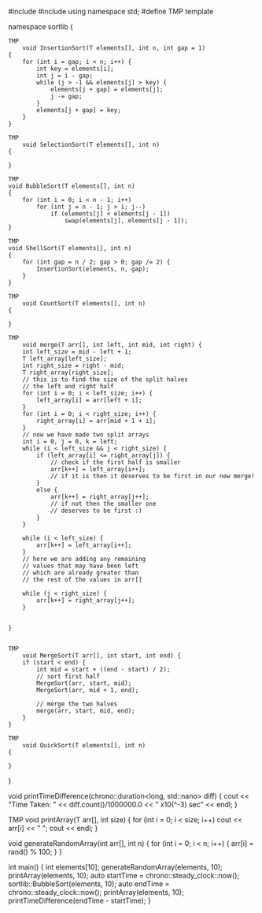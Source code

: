 #include <iostream>
#include <chrono>
using namespace std;
#define TMP template<typename T>


namespace sortlib {

    TMP
        void InsertionSort(T elements[], int n, int gap = 1)
    {
        for (int i = gap; i < n; i++) {
            int key = elements[i];
            int j = i - gap;
            while (j > -1 && elements[j] > key) {
                elements[j + gap] = elements[j];
                j -= gap;
            }
            elements[j + gap] = key;
        }
    }

    TMP
        void SelectionSort(T elements[], int n)
    {

    }

    TMP
    void BubbleSort(T elements[], int n)
    {
        for (int i = 0; i < n - 1; i++)
            for (int j = n - 1; j > i; j--)
                if (elements[j] < elements[j - 1])
                    swap(elements[j], elements[j - 1]);
    }

    TMP
    void ShellSort(T elements[], int n)
    {
        for (int gap = n / 2; gap > 0; gap /= 2) {
            InsertionSort(elements, n, gap);
        }
    }

    TMP
        void CountSort(T elements[], int n)
    {

    }

    TMP
        void merge(T arr[], int left, int mid, int right) {
        int left_size = mid - left + 1;
        T left_array[left_size];
        int right_size = right - mid;
        T right_array[right_size];
        // this is to find the size of the split halves
        // the left and right half
        for (int i = 0; i < left_size; i++) {
            left_array[i] = arr[left + i];
        }
        for (int i = 0; i < right_size; i++) {
            right_array[i] = arr[mid + 1 + i];
        }
        // now we have made two split arrays
        int i = 0, j = 0, k = left;
        while (i < left_size && j < right_size) {
            if (left_array[i] <= right_array[j]) {
                // check if the first half is smaller
                arr[k++] = left_array[i++];
                // if it is then it deserves to be first in our new merge!
            }
            else {
                arr[k++] = right_array[j++];
                // if not then the smaller one
                // deserves to be first :)
            }
        }

        while (i < left_size) {
            arr[k++] = left_array[i++];
        }
        // here we are adding any remaining
        // values that may have been left
        // which are already greater than
        // the rest of the values in arr[]

        while (j < right_size) {
            arr[k++] = right_array[j++];
        }


    }


    TMP
        void MergeSort(T arr[], int start, int end) {
        if (start < end) {
            int mid = start + ((end - start) / 2);
            // sort first half
            MergeSort(arr, start, mid);
            MergeSort(arr, mid + 1, end);

            // merge the two halves
            merge(arr, start, mid, end);
        }
    }

    TMP
        void QuickSort(T elements[], int n)
    {

    }

}

void printTimeDifference(chrono::duration<long, std::nano> diff)
{
	cout << "Time Taken: " << diff.count()/1000000.0 << " x10(^-3) sec" << endl;
}

TMP
void printArray(T arr[], int size)
{
    for (int i = 0; i < size; i++)
        cout << arr[i] << " ";
    cout << endl;
}

void generateRandomArray(int arr[], int n)
{
    for (int i = 0; i < n; i++)
    {
        arr[i] = rand() % 100;
    }
}

int main()
{
    int elements[10];
    generateRandomArray(elements, 10);
	printArray(elements, 10);
	auto startTime = chrono::steady_clock::now();
	sortlib::BubbleSort(elements, 10);
	auto endTime = chrono::steady_clock::now();
	printArray(elements, 10);
	printTimeDifference(endTime - startTime);
}
